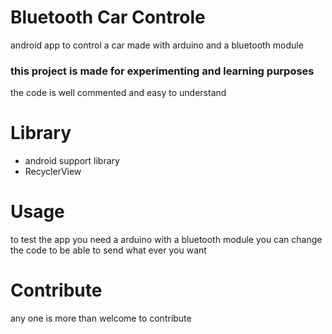 # Bluetooth Car Controle
 android app to control a car made with arduino and a bluetooth module 
### this project is made for experimenting and learning purposes 
the code is well commented and easy to understand 
# Library
- android support library
- RecyclerView
# Usage 
to test the app you need a arduino with a bluetooth module you can change the code to be able to send what ever you want 
# Contribute
any one is more than welcome to contribute 
